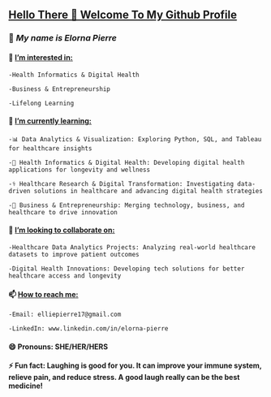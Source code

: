 ## <ins>**Hello There 👋 Welcome To My Github Profile**<ins>


 ### 👋 ***My name is Elorna Pierre***

  
#### 👀 <ins>I’m interested in<ins>:
  
    -Health Informatics & Digital Health

    -Business & Entrepreneurship

    -Lifelong Learning
  
    
#### 🌱 <ins>I’m currently learning<ins>:

    -📊 Data Analytics & Visualization: Exploring Python, SQL, and Tableau for healthcare insights

    -🤖 Health Informatics & Digital Health: Developing digital health applications for longevity and wellness
 
    -⚕️ Healthcare Research & Digital Transformation: Investigating data-driven solutions in healthcare and advancing digital health strategies

    -💼 Business & Entrepreneurship: Merging technology, business, and healthcare to drive innovation

  
#### 💞️ <ins>I’m looking to collaborate on<ins>:

    -Healthcare Data Analytics Projects: Analyzing real-world healthcare datasets to improve patient outcomes

    -Digital Health Innovations: Developing tech solutions for better healthcare access and longevity
  
  
#### 📫 <ins>How to reach me<ins>:
  
    -Email: elliepierre17@gmail.com

    -LinkedIn: www.linkedin.com/in/elorna-pierre
  
#### 😄 Pronouns: SHE/HER/HERS

  
#### ⚡ Fun fact: Laughing is good for you. It can improve your immune system, relieve pain, and reduce stress. A good laugh really can be the best medicine!

<!---
Elorna-Pierre/Elorna-Pierre is a ✨ special ✨ repository because its `README.md` (this file) appears on your GitHub profile.
You can click the Preview link to take a look at your changes.
--->
